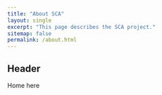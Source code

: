 ```yaml
---
title: "About SCA"
layout: single
excerpt: "This page describes the SCA project."
sitemap: false
permalink: /about.html
---
```


## Header

Home here
